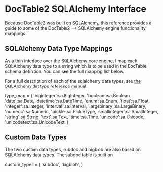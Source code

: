 
# DocTable2 SQLAlchemy Interface

Because DocTable2 was built on SQLAlchemy, this reference provides a guide to some of the DocTable2 --> SQLAlchemy engine functionality mappings.



## SQLAlchemy Data Type Mappings

As a thin interface over the SQLAlchemy core engine, I map each SQLAlchemy data type to a string which is to be used in the DocTable schema definition. You can see the full mapping list below.

For a full description of each of the sqlalchemy data types, see [the SQLAlchemy dat type reference manual](https://docs.sqlalchemy.org/en/13/core/type_basics.html).

type_map = {
    'biginteger':sa.BigInteger,
    'boolean':sa.Boolean,
    'date':sa.Date,
    'datetime':sa.DateTime,
    'enum':sa.Enum,
    'float':sa.Float,
    'integer':sa.Integer,
    'interval':sa.Interval,
    'largebinary':sa.LargeBinary,
    'numeric':sa.Numeric,
    'pickle':sa.PickleType,
    'smallinteger':sa.SmallInteger,
    'string':sa.String,
    'text':sa.Text,
    'time':sa.Time,
    'unicode':sa.Unicode,
    'unicodetext':sa.UnicodeText,
}


## Custom Data Types

The two custom data types, subdoc and bigblob are also based on SQLAlchemy data types. The subdoc table is built on 

custom_types = (
    'subdoc',
    'bigblob',
)

